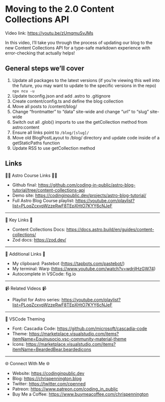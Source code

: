 # Moving to the 2.0 Content Collections API

Video link: https://youtu.be/zUmqmuSvJMs

In this video, I’ll take you through the process of updating our blog to the new Content Collections API for a type-safe markdown experience with error-checking that actually helps!

## General steps we’ll cover
1. Update all packages to the latest versions (if you’re viewing this well into the future, you may want to update to the specific versions in the repo)
`npx ncu -u`
2. Update tsconfig.json and add .astro to .gitignore
3. Create content/config.ts and define the blog collection
4. Move all posts to /content/blog/
5. Change “frontmatter” to “data” site-wide and change “url” to “slug” site-wide
6. Switch out all .glob() imports to use the getCollection method from astro:content
7. Ensure all links point to `/blog/[slug]/`
8. Move old BlogPostLayout to /blog/ directory and update code inside of a getStaticPaths function
9. Update RSS to use getCollection method

## Links

👨‍🚀 Astro Course Links 👨‍🚀
- Github final: https://github.com/coding-in-public/astro-blog-tutorial/tree/content-collections-api
- Demo site: https://codinginpublic.dev/projects/astro-blog-tutorial/
- Full Astro Blog Course playlist: https://youtube.com/playlist?list=PLoqZcxvpWzzeRwF8TEpXHtO7KYY6cNJeF

---------------------------------------

🔗  Key Links 🔗
- Content Collections Docs: https://docs.astro.build/en/guides/content-collections/
- Zod docs: https://zod.dev/

---------------------------------------

🔗  Additional Links 🔗
- My clipboard: Pastebot (https://tapbots.com/pastebot/)
- My terminal: Warp (https://www.youtube.com/watch?v=wdrjIHzGW74)
- Autocomplete in VSCode: fig.io

---------------------------------------

📹  Related Videos 📹
- Playlist for Astro series: https://youtube.com/playlist?list=PLoqZcxvpWzzeRwF8TEpXHtO7KYY6cNJeF


---------------------------------------
🎨 VSCode Theming
- Font: Cascadia Code: https://github.com/microsoft/cascadia-code
- Theme: https://marketplace.visualstudio.com/items?itemName=Equinusocio.vsc-community-material-theme
- Icons: https://marketplace.visualstudio.com/items?itemName=BeardedBear.beardedicons

---------------------------------------

🌐 Connect With Me 🌐
- Website: https://codinginpublic.dev
- Blog: https://chrispennington.blog
- Twitter: https://twitter.com/cpenned
- Patreon: https://www.patreon.com/coding_in_public
- Buy Me a Coffee: https://www.buymeacoffee.com/chrispennington